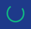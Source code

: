 <!DOCTYPE html>
<html lang="en">
<head>
  <meta charset="UTF-8">
  <meta name="viewport" content="width=device-width, initial-scale=1.0">
  <meta name="description" content="Continuous Cannon Consulting delivers expert solutions to help businesses, professionals, and homes create substantial savings with no upfront cost. Request a free consultation today!">
  <meta name="keywords" content="savings, consulting, no upfront cost, efficiency, business, home, Continuous Cannon Consulting">
  <meta name="author" content="Braeden Cannon">
  <title>Continuous Cannon Consulting - No Costs, Just Savings</title>
  <link href="https://fonts.googleapis.com/css2?family=Lora:wght@700&family=Open+Sans:wght@400;600;700&display=swap" rel="stylesheet">
  <link href="https://unpkg.com/aos@2.3.1/dist/aos.css" rel="stylesheet">
  <script src="https://cdn.tailwindcss.com"></script>
  <style>
    body {
      font-family: 'Open Sans', sans-serif;
      background: linear-gradient(135deg, #F3F4F6 0%, #E5E7EB 100%);
      color: #1F2937;
      margin: 0;
      overflow-x: hidden;
    }
    h1, h2, h3 {
      font-family: 'Lora', serif;
      color: #1E3A8A;
    }
    /* Preloader (placeholder without logo) */
    #preloader {
      position: fixed;
      top: 0;
      left: 0;
      width: 100%;
      height: 100%;
      background: #1E3A8A;
      display: flex;
      justify-content: center;
      align-items: center;
      z-index: 9999;
    }
    #preloader::after {
      content: '';
      width: 40px;
      height: 40px;
      border: 4px solid #10B981;
      border-top: 4px solid transparent;
      border-radius: 50%;
      animation: spin 2s linear infinite;
    }
    @keyframes spin {
      100% { transform: rotate(360deg); }
    }
    /* Hero Section with Parallax */
    .hero {
      background: linear-gradient(rgba(30, 58, 138, 0.85), rgba(30, 58, 138, 0.85)), url('data:image/svg+xml,%3Csvg xmlns="http://www.w3.org/2000/svg" width="100" height="100" viewBox="0 0 100 100"%3E%3Cg fill="%231E3A8A" fill-opacity="0.1"%3E%3Ccircle cx="50" cy="50" r="35"/%3E%3C/g%3E%3C/svg%3E');
      background-attachment: fixed;
      background-size: cover;
      background-position: center;
      color: white;
      padding: 8rem 0;
      position: relative;
    }
    .hero::after {
      content: '';
      position: absolute;
      top: 0;
      left: 0;
      width: 100%;
      height: 100%;
      background: linear-gradient(45deg, rgba(212, 175, 55, 0.1), transparent);
    }
    .hero h2 {
      background: linear-gradient(45deg, #D4AF37, #F4D03F);
      -webkit-background-clip: text;
      background-clip: text;
      color: transparent;
      text-shadow: 2px 2px 4px rgba(0, 0, 0, 0.3);
      font-size: 4.5rem;
      font-weight: 700;
    }
    .hero p {
      text-shadow: 1px 1px 3px rgba(0, 0, 0, 0.2);
    }
    /* Glassmorphism for Cards */
    .card {
      background: rgba(255, 255, 255, 0.1);
      backdrop-filter: blur(10px);
      border: 1px solid rgba(255, 255, 255, 0.2);
      border-radius: 1rem;
      transition: transform 0.3s ease, box-shadow 0.3s ease;
    }
    .card:hover {
      transform: scale(1.05);
      box-shadow: 0 15px 25px rgba(0, 0, 0, 0.2);
    }
    /* Button with Pulse and Glow */
    .btn {
      background: linear-gradient(45deg, #10B981, #34D399);
      color: white;
      padding: 0.75rem 1.5rem;
      border-radius: 0.5rem;
      transition: all 0.3s ease;
      position: relative;
      animation: pulse 2s infinite;
    }
    .btn:hover {
      background: linear-gradient(45deg, #D4AF37, #F4D03F);
      transform: translateY(-3px);
      box-shadow: 0 5px 15px rgba(212, 175, 55, 0.5);
    }
    @keyframes pulse {
      0% { box-shadow: 0 0 0 0 rgba(16, 185, 129, 0.7); }
      70% { box-shadow: 0 0 0 15px rgba(16, 185, 129, 0); }
      100% { box-shadow: 0 0 0 0 rgba(16, 185, 129, 0); }
    }
    /* Section Styling */
    .section {
      padding: 5rem 1.25rem;
      position: relative;
    }
    /* Parallax Background for Sections */
    .parallax-bg {
      background-attachment: fixed;
      background-size: cover;
      background-position: center;
    }
    /* Mobile Responsiveness */
    @media (max-width: 768px) {
      .nav-links {
        display: none;
      }
      .hero h2 {
        font-size: 2.5rem;
      }
      .section {
        padding: 3rem 1rem;
      }
    }
  </style>
</head>
<body>
  <!-- Preloader -->
  <div id="preloader"></div>

  <!-- Navbar -->
  <nav class="bg-blue-900 text-white shadow-md sticky top-0 z-50">
    <div class="container mx-auto px-6 py-3 flex justify-between items-center">
      <div class="flex items-center">
        <span class="text-2xl font-bold text-gold-600">Continuous Cannon Consulting</span>
      </div>
      <ul class="nav-links flex space-x-6 text-lg">
        <li><a href="#home" class="hover:text-green-400 transition-colors">Home</a></li>
        <li><a href="#services" class="hover:text-green-400 transition-colors">Services</a></li>
        <li><a href="#results" class="hover:text-green-400 transition-colors">Results</a></li>
        <li><a href="#savings" class="hover:text-green-400 transition-colors">Calculator</a></li>
        <li><a href="#contact" class="hover:text-green-400 transition-colors">Contact</a></li>
      </ul>
    </div>
  </nav>

  <!-- Hero Section -->
  <section id="home" class="hero text-center" data-aos="zoom-in">
    <div class="container mx-auto px-6 relative z-10">
      <h2 class="text-4xl md:text-5xl font-bold mb-6 leading-tight">No Costs, Just Savings</h2>
      <p class="text-xl mb-8 max-w-3xl mx-auto leading-relaxed">Struggling with inefficiencies? Our team helps businesses, professionals, and homes unlock substantial savings with no upfront cost. After a complimentary consultation, we craft a tailored plan, credited only from the savings we generate together.</p>
      <a href="#contact" class="btn px-8 py-4 rounded-lg font-semibold">Request a Free Consultation: (401) 451-1035</a>
    </div>
  </section>

  <!-- Services Section -->
  <section id="services" class="section bg-white">
    <div class="container mx-auto px-6 text-center">
      <h2 class="text-3xl md:text-4xl font-bold mb-8 text-gray-900" data-aos="fade-up">Our Expert Services</h2>
      <p class="text-lg mb-10 max-w-2xl mx-auto text-gray-600" data-aos="fade-up" data-aos-delay="100">We deliver customized solutions for any business, professional service, or home, leveraging proven strategies to drive efficiency and savings. Our compensation is tied solely to the results we achieve together.</p>
      <div class="grid grid-cols-1 md:grid-cols-3 gap-8">
        <div class="card p-6 rounded-lg" data-aos="flip-left" data-aos-delay="200">
          <h3 class="text-xl font-semibold mb-4 text-blue-900">Process Optimization</h3>
          <p class="text-gray-700">Streamline workflows, from business operations to home projects, to save time and money.</p>
        </div>
        <div class="card p-6 rounded-lg" data-aos="flip-left" data-aos-delay="300">
          <h3 class="text-xl font-semibold mb-4 text-blue-900">Expense Reduction</h3>
          <p class="text-gray-700">Cut costs with smarter tools or strategies, customized for your business or home.</p>
        </div>
        <div class="card p-6 rounded-lg" data-aos="flip-left" data-aos-delay="400">
          <h3 class="text-xl font-semibold mb-4 text-blue-900">Training & Tools</h3>
          <p class="text-gray-700">Equip your team or household with skills and systems to sustain savings.</p>
        </div>
      </div>
      <a href="#contact" class="btn px-6 py-3 mt-8 rounded-lg" data-aos="fade-up" data-aos-delay="500">Request a Free Quote</a>
    </div>
  </section>

  <!-- Results Section -->
  <section id="results" class="section bg-gray-100 parallax-bg" style="background-image: url('data:image/svg+xml,%3Csvg xmlns="http://www.w3.org/2000/svg" width="100" height="100" viewBox="0 0 100 100"%3E%3Cg fill="%231E3A8A" fill-opacity="0.05"%3E%3Ccircle cx="50" cy="50" r="35"/%3E%3C/g%3E%3C/svg%3E');">
    <div class="container mx-auto px-6 text-center">
      <h2 class="text-3xl md:text-4xl font-bold mb-8 text-gray-900" data-aos="fade-down">Savings We Can Create</h2>
      <p class="text-lg mb-10 max-w-2xl mx-auto text-gray-600" data-aos="fade-down" data-aos-delay="100">These examples show how we can generate savings for any business or home, with clear data you can trust, and I’m credited only from the results we achieve.</p>
      <div class="grid grid-cols-1 md:grid-cols-3 gap-8">
        <div class="card p-6 rounded-lg" data-aos="slide-up" data-aos-delay="200">
          <h3 class="text-xl font-semibold mb-4 text-blue-900">Streamlined Business Operations</h3>
          <p class="text-gray-700">A small business could save thousands monthly by optimizing workflows, tracked with time logs or expense reports. We create lasting savings; my compensation comes from the results.</p>
        </div>
        <div class="card p-6 rounded-lg" data-aos="slide-up" data-aos-delay="300">
          <h3 class="text-xl font-semibold mb-4 text-blue-900">Reduced Professional Expenses</h3>
          <p class="text-gray-700">A service provider could cut costs with smarter tools, measured with financial data. We generate ongoing savings; my compensation is from the results.</p>
        </div>
        <div class="card p-6 rounded-lg" data-aos="slide-up" data-aos-delay="400">
          <h3 class="text-xl font-semibold mb-4 text-blue-900">Home Efficiency Gains</h3>
          <p class="text-gray-700">A homeowner could save on utilities or projects with tailored strategies, tracked with bills or time logs. We create savings; my compensation is from the results.</p>
        </div>
      </div>
    </div>
  </section>

  <!-- Savings Calculator Section -->
  <section id="savings" class="section bg-white">
    <div class="container mx-auto px-6 text-center">
      <h2 class="text-3xl md:text-4xl font-bold mb-8 text-gray-900" data-aos="fade-up">Estimate Savings We Can Create</h2>
      <p class="text-lg mb-10 max-w-2xl mx-auto text-gray-600" data-aos="fade-up" data-aos-delay="100">See the savings we could generate for your business, service, or home.</p>
      <div class="max-w-lg mx-auto card p-8 rounded-lg" data-aos="zoom-in" data-aos-delay="200">
        <label class="block mb-2 text-left text-gray-700">Units Affected (e.g., employees, tasks, or projects)</label>
        <input id="units" type="number" placeholder="e.g., 10" class="w-full p-3 mb-4 rounded border-gray-300 focus:border-green-600 focus:ring-2 focus:ring-green-200">
        <label class="block mb-2 text-left text-gray-700">Hours Saved per Unit/Day</label>
        <input id="hours" type="number" placeholder="e.g., 1" class="w-full p-3 mb-4 rounded border-gray-300 focus:border-green-600 focus:ring-2 focus:ring-green-200">
        <label class="block mb-2 text-left text-gray-700">Value per Hour ($)</label>
        <input id="rate" type="number" placeholder="e.g., 30" class="w-full p-3 mb-4 rounded border-gray-300 focus:border-green-600 focus:ring-2 focus:ring-green-200">
        <button onclick="calculateSavings()" class="btn px-6 py-3 rounded-lg w-full">Calculate Savings</button>
        <p id="result" class="mt-6 text-xl text-gray-900 font-semibold"></p>
      </div>
    </div>
  </section>

  <!-- Testimonials Section -->
  <section id="testimonials" class="section bg-gray-100">
    <div class="container mx-auto px-6 text-center">
      <h2 class="text-3xl md:text-4xl font-bold mb-8 text-gray-900" data-aos="fade-down">What Clients Say</h2>
      <p class="text-lg mb-10 max-w-2xl mx-auto text-gray-600" data-aos="fade-down" data-aos-delay="100">I’m new to consulting but passionate about creating savings for you. Early clients get personalized service and clear results. Share your feedback after we work together!</p>
      <div class="card p-6 rounded-lg max-w-2xl mx-auto" data-aos="fade-up" data-aos-delay="200">
        <p class="italic text-gray-700">“Excited to work with Braeden to create savings for our operations!” – Future Client</p>
      </div>
    </div>
  </section>

  <!-- Tips Section -->
  <section id="tips" class="section bg-white">
    <div class="container mx-auto px-6 text-center">
      <h2 class="text-3xl md:text-4xl font-bold mb-8 text-gray-900" data-aos="fade-up">Tips to Save Money</h2>
      <p class="text-lg mb-10 max-w-2xl mx-auto text-gray-600" data-aos="fade-up" data-aos-delay="100">Learn how to create efficiencies for your business or home.</p>
      <div class="grid grid-cols-1 md:grid-cols-2 gap-8">
        <div class="card p-6 rounded-lg" data-aos="slide-right" data-aos-delay="200">
          <h3 class="text-xl font-semibold mb-4 text-blue-900">5 Ways to Streamline Operations</h3>
          <p class="text-gray-700">Proven methods can generate savings for any business or home. <a href="#contact" class="text-blue-600 hover:text-blue-800">Get a free quote</a> to start.</p>
        </div>
        <div class="card p-6 rounded-lg" data-aos="slide-left" data-aos-delay="300">
          <h3 class="text-xl font-semibold mb-4 text-blue-900">Cutting Costs on a Budget</h3>
          <p class="text-gray-700">Smart strategies can create savings for businesses or homes. <a href="#contact" class="text-blue-600 hover:text-blue-800">Request a free call</a>.</p>
        </div>
      </div>
    </div>
  </section>

  <!-- About Section -->
  <section id="about" class="section bg-gray-100 parallax-bg" style="background-image: url('data:image/svg+xml,%3Csvg xmlns="http://www.w3.org/2000/svg" width="100" height="100" viewBox="0 0 100 100"%3E%3Cg fill="%231E3A8A" fill-opacity="0.05"%3E%3Ccircle cx="50" cy="50" r="35"/%3E%3C/g%3E%3C/svg%3E');">
    <div class="container mx-auto px-6 text-center">
      <h2 class="text-3xl md:text-4xl font-bold mb-8 text-gray-900" data-aos="fade-down">About Braeden Cannon</h2>
      <p class="text-lg mb-10 max-w-2xl mx-auto text-gray-600" data-aos="fade-down" data-aos-delay="100">I’m a Supply Chain Management graduate from URI (3.90 GPA, 2023) and Lean Six Sigma Green Belt. At Garage Headquarters, I drove $2.2M+ in sales and streamlined processes. I help businesses, professionals, and homes create massive savings with no upfront cost, credited only from the results we generate.</p>
      <a href="https://www.linkedin.com/in/braeden-cannon-96357b221/" target="_blank" rel="noopener noreferrer" class="text-blue-600 hover:text-blue-800 font-semibold" data-aos="fade-up" data-aos-delay="200">Connect on LinkedIn</a>
    </div>
  </section>

  <!-- Contact Section -->
  <section id="contact" class="section bg-blue-900 text-white">
    <div class="container mx-auto px-6 text-center">
      <h2 class="text-3xl md:text-4xl font-bold mb-8" data-aos="fade-up">Get a Free Quote</h2>
      <p class="text-lg mb-10 max-w-2xl mx-auto" data-aos="fade-up" data-aos-delay="100">Sounds like inefficiencies are draining your resources? I’ll visit your site or hop on a call for free to create a custom plan for your savings. No upfront cost or fees—my compensation comes only from the savings we create. Call <a href="tel:+14014511035" class="underline hover:text-green-300">(401) 451-1035</a> or fill out the form.</p>
      <div class="max-w-md mx-auto" data-aos="zoom-in" data-aos-delay="200">
        <input type="text" id="contact-name" placeholder="Your Name" class="w-full p-4 mb-4 rounded border-gray-300 bg-white text-gray-900 focus:border-green-600 focus:ring-2 focus:ring-green-200">
        <input type="email" id="contact-email" placeholder="Your Email" class="w-full p-4 mb-4 rounded border-gray-300 bg-white text-gray-900 focus:border-green-600 focus:ring-2 focus:ring-green-200">
        <textarea id="contact-message" placeholder="Tell me about your challenges" class="w-full p-4 mb-4 rounded border-gray-300 bg-white text-gray-900 focus:border-green-600 focus:ring-2 focus:ring-green-200" rows="4"></textarea>
        <a href="#" id="send-email" class="btn px-6 py-3 rounded-lg w-full">Request Free Quote</a>
      </div>
      <p class="mt-6" data-aos="fade-up" data-aos-delay="300">Or email <a href="mailto:continuouscannon@gmail.com" class="underline hover:text-green-300">continuouscannon@gmail.com</a></p>
    </div>
  </section>

  <!-- Footer -->
  <footer class="bg-gray-900 text-white py-6">
    <div class="container mx-auto px-6 text-center">
      <span class="text-lg font-semibold text-gold-600">Continuous Cannon Consulting</span>
      <p class="mt-2">Contact: <a href="tel:+14014511035" class="underline hover:text-green-300">(401) 451-1035</a> | <a href="mailto:continuouscannon@gmail.com" class="underline hover:text-green-300">continuouscannon@gmail.com</a></p>
      <p class="mt-2 text-sm">© 2025 Continuous Cannon Consulting. All rights reserved.</p>
    </div>
  </footer>

  <!-- AOS and Custom Scripts -->
  <script src="https://unpkg.com/aos@2.3.1/dist/aos.js"></script>
  <script>
    // Initialize AOS
    AOS.init({
      duration: 1000,
      once: true,
    });

    // Preloader
    window.addEventListener('load', function() {
      document.getElementById('preloader').style.display = 'none';
    });

    // Smooth scrolling for nav links
    document.querySelectorAll('a[href^="#"]').forEach(anchor => {
      anchor.addEventListener('click', function (e) {
        e.preventDefault();
        document.querySelector(this.getAttribute('href')).scrollIntoView({
          behavior: 'smooth'
        });
      });
    });

    // Savings calculator
    function calculateSavings() {
      const units = parseInt(document.getElementById('units').value) || 0;
      const hours = parseInt(document.getElementById('hours').value) || 0;
      const rate = parseInt(document.getElementById('rate').value) || 0;
      const monthlySavings = units * hours * rate * 5 * 4;
      const result = monthlySavings > 0 ? `Estimated Monthly Savings: $${monthlySavings.toFixed(2)}<br>Let’s unlock this value together—request a free quote!` : "Please enter valid numbers to calculate savings.";
      document.getElementById('result').innerHTML = result;
    }

    // Email functionality for contact section
    document.getElementById('send-email').addEventListener('click', function(e) {
      e.preventDefault();
      const name = document.getElementById('contact-name').value || 'Not provided';
      const email = document.getElementById('contact-email').value || 'Not provided';
      const message = document.getElementById('contact-message').value || 'No message provided';
      const subject = encodeURIComponent(`Free Quote Request from ${name}`);
      const body = encodeURIComponent(`Name: ${name}\nEmail: ${email}\n\nMessage:\n${message}`);
      const mailtoLink = `mailto:continuouscannon@gmail.com?subject=${subject}&body=${body}`;
      window.location.href = mailtoLink;
    });
  </script>
</body>
</html>
